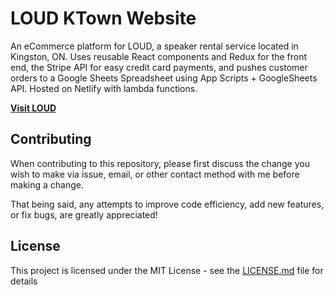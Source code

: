 LOUD KTown Website
==============

An eCommerce platform for LOUD, a speaker rental service located in Kingston, ON. Uses reusable React components and Redux for the front end, the Stripe API for easy credit card payments, and pushes customer orders to a Google Sheets Spreadsheet using App Scripts + GoogleSheets API. Hosted on Netlify with lambda functions.

**[Visit LOUD](https://www.loudktown.com)**

Contributing
-------

When contributing to this repository, please first discuss the change you wish to make via issue, email, or other contact method with me before making a change.

That being said, any attempts to improve code efficiency, add new features, or fix bugs, are greatly appreciated!

License
--

This project is licensed under the MIT License - see the [LICENSE.md](/LICENSE.md) file for details
